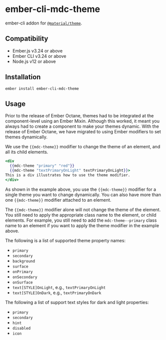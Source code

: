 ember-cli-mdc-theme
==============================================================================

ember-cli addon for [`@material/theme`](https://github.com/material-components/material-components-web/tree/master/packages/mdc-theme).


Compatibility
------------------------------------------------------------------------------

* Ember.js v3.24 or above
* Ember CLI v3.24 or above
* Node.js v12 or above


Installation
------------

    ember install ember-cli-mdc-theme
    
Usage
---------------

Prior to the release of Ember Octane, themes had to be integrated at the component-level
using an Ember Mixin. Although this worked, it meant you always had to create a component
to make your themes dynamic. With the release of Ember Octane, we have migrated to using
Ember modifiers to set themes dynamically.

We use the `{{mdc-theme}}` modifier to change the theme of an element, and all its child
elements.

```handlebars
<div 
  {{mdc-theme "primary" "red"}}
  {{mdc-theme "textPrimaryOnLight" textPrimaryOnLight}}>
This is a div illustrates how to use the theme modifier.
</div>
```

As shown in the example above, you use the `{{mdc-theme}}` modifier for a single theme you
want to change dynamically. You can also have more than one `{{mdc-theme}}` modifier attached
to an element. 

The `{{mdc-theme}}` modifier alone will not change the theme of the element. You still need
to apply the appropriate class name to the element, or child elements. For example, you 
still need to add the `mdc-theme--primary` class name to an element if you want to apply 
the theme modifier in the example above.

The following is a list of supported theme property names:

* `primary`
* `secondary`
* `background`
* `surface`
* `onPrimary`
* `onSecondary`
* `onSurface`
* `text[STYLE]OnLight`, e.g., `textPrimaryOnLight`
* `text[STYLE]OnDark`, e.g., `textPrimaryOnDark`

The following a list of support text styles for dark and light properties:

* `primary`
* `secondary`
* `hint`
* `disabled`
* `icon`
